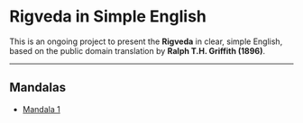 # Rigveda in Simple English

This is an ongoing project to present the **Rigveda** in clear, simple English,  
based on the public domain translation by **Ralph T.H. Griffith (1896)**.

---

## Mandalas
- [Mandala 1](mandala1/)